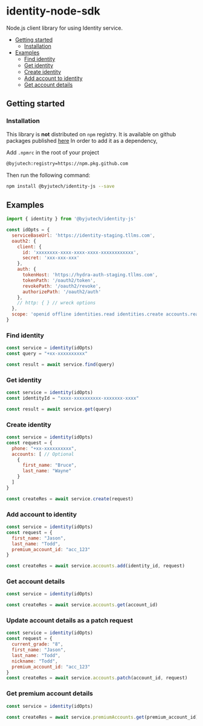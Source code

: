 # identity-node-sdk <!-- omit in toc -->

Node.js client library for using Identity service.

- [Getting started](#getting-started)
  - [Installation](#installation)
- [Examples](#examples)
  - [Find identity](#find-identity)
  - [Get identity](#get-identity)
  - [Create identity](#create-identity)
  - [Add account to identity](#add-account-to-identity)
  - [Get account details](#get-account-details)

## Getting started

### Installation

This library is **not** distributed on `npm` registry. It is available on github packages published [here](https://github.com/orgs/byjutech/packages?repo_name=identity-node-sdk) In order to add it as a dependency,

Add `.npmrc` in the root of your project

```txt
@byjutech:registry=https://npm.pkg.github.com
```

Then run the following command:

```sh
npm install @byjutech/identity-js --save
```

## Examples

```js
import { identity } from '@byjutech/identity-js'

const idOpts = {
  serviceBaseUrl: 'https://identity-staging.tllms.com',
  oauth2: {
    client: {
      id: 'xxxxxxxx-xxxx-xxxx-xxxx-xxxxxxxxxxxx',
      secret: 'xxx-xxx-xxx'
    },
    auth: {
      tokenHost: 'https://hydra-auth-staging.tllms.com',
      tokenPath: '/oauth2/token',
      revokePath: '/oauth2/revoke',
      authorizePath: '/oauth2/auth'
    },
    // http: { } // wreck options
  },
  scope: 'openid offline identities.read identities.create accounts.read accounts.create accounts.patch premiumaccounts.read'
}
```

### Find identity

```js
const service = identity(idOpts)
const query = "+xx-xxxxxxxxxx"

const result = await service.find(query)
```

### Get identity

```js
const service = identity(idOpts)
const identityId = "xxxx-xxxxxxxxxx-xxxxxxx-xxxx"

const result = await service.get(query)
```

### Create identity

```js
const service = identity(idOpts)
const request = {
  phone: "+xx-xxxxxxxxxx",
  accounts: [ // Optional
    {
      first_name: "Bruce",
      last_name: "Wayne"
    }
  ]
}

const createRes = await service.create(request)
```

### Add account to identity

```js
const service = identity(idOpts)
const request = {
  first_name: "Jason",
  last_name: "Todd",
  premium_account_id: "acc_123"
}

const createRes = await service.accounts.add(identity_id, request)
```

### Get account details

```js
const service = identity(idOpts)

const createRes = await service.accounts.get(account_id)
```

### Update account details as a patch request

```js
const service = identity(idOpts)
const request = {
  current_grade: "8",
  first_name: "Jason",
  last_name: "Todd",
  nickname: "Todd",
  premium_account_id: "acc_123"
}
const createRes = await service.accounts.patch(account_id, request)
```

### Get premium account details

```js
const service = identity(idOpts)

const createRes = await service.premiumAccounts.get(premium_account_id)
```